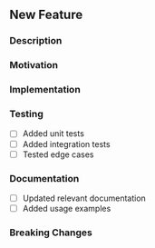 ## New Feature

### Description
<!-- Brief description of the new feature -->

### Motivation
<!-- Why is this feature needed? -->

### Implementation
<!-- High-level overview of the implementation -->

### Testing
- [ ] Added unit tests
- [ ] Added integration tests
- [ ] Tested edge cases

### Documentation
- [ ] Updated relevant documentation
- [ ] Added usage examples

### Breaking Changes
<!-- List any breaking changes -->
